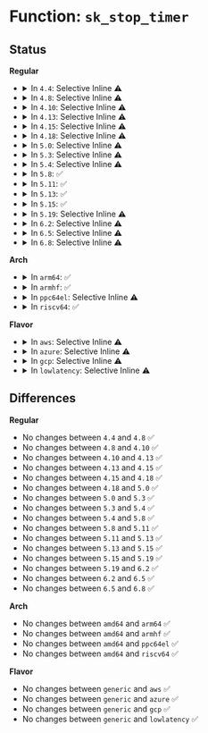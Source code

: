 # Function: <code>sk_stop_timer</code>

## Status
<b>Regular</b>
<ul>
<li>
<details>
<summary>In <code>4.4</code>: Selective Inline ⚠️</summary>

```c
void sk_stop_timer(struct sock *sk, struct timer_list *timer);
```

**Collision:** Unique Global

**Inline:** Selective

**Transformation:** False

**Instances:**

```
In net/core/sock.c (ffffffff81701810)
Location: net/core/sock.c:2357
Inline: True
Direct callers:
  - net/ipv4/inet_connection_sock.c:inet_csk_clear_xmit_timers
  - net/ipv4/inet_connection_sock.c:inet_csk_clear_xmit_timers
  - net/ipv4/inet_connection_sock.c:inet_csk_clear_xmit_timers
  - net/ipv4/inet_connection_sock.c:inet_csk_delete_keepalive_timer
```
**Symbols:**

```
ffffffff81701810-ffffffff81701833: sk_stop_timer (STB_GLOBAL)
```
</details>
</li>
<li>
<details>
<summary>In <code>4.8</code>: Selective Inline ⚠️</summary>

```c
void sk_stop_timer(struct sock *sk, struct timer_list *timer);
```

**Collision:** Unique Global

**Inline:** Selective

**Transformation:** False

**Instances:**

```
In net/core/sock.c (ffffffff81768a90)
Location: net/core/sock.c:2430
Inline: True
Direct callers:
  - net/ipv4/inet_connection_sock.c:inet_csk_delete_keepalive_timer
  - net/ipv4/inet_connection_sock.c:inet_csk_clear_xmit_timers
  - net/ipv4/inet_connection_sock.c:inet_csk_clear_xmit_timers
  - net/ipv4/inet_connection_sock.c:inet_csk_clear_xmit_timers
```
**Symbols:**

```
ffffffff81768a90-ffffffff81768ab3: sk_stop_timer (STB_GLOBAL)
```
</details>
</li>
<li>
<details>
<summary>In <code>4.10</code>: Selective Inline ⚠️</summary>

```c
void sk_stop_timer(struct sock *sk, struct timer_list *timer);
```

**Collision:** Unique Global

**Inline:** Selective

**Transformation:** False

**Instances:**

```
In net/core/sock.c (ffffffff817959a0)
Location: net/core/sock.c:2454
Inline: True
Direct callers:
  - net/ipv4/inet_connection_sock.c:inet_csk_delete_keepalive_timer
  - net/ipv4/inet_connection_sock.c:inet_csk_clear_xmit_timers
  - net/ipv4/inet_connection_sock.c:inet_csk_clear_xmit_timers
  - net/ipv4/inet_connection_sock.c:inet_csk_clear_xmit_timers
```
**Symbols:**

```
ffffffff817959a0-ffffffff817959c3: sk_stop_timer (STB_GLOBAL)
```
</details>
</li>
<li>
<details>
<summary>In <code>4.13</code>: Selective Inline ⚠️</summary>

```c
void sk_stop_timer(struct sock *sk, struct timer_list *timer);
```

**Collision:** Unique Global

**Inline:** Selective

**Transformation:** False

**Instances:**

```
In net/core/sock.c (ffffffff817b3c00)
Location: net/core/sock.c:2614
Inline: True
Direct callers:
  - net/ipv4/inet_connection_sock.c:inet_csk_delete_keepalive_timer
  - net/ipv4/inet_connection_sock.c:inet_csk_clear_xmit_timers
  - net/ipv4/inet_connection_sock.c:inet_csk_clear_xmit_timers
  - net/ipv4/inet_connection_sock.c:inet_csk_clear_xmit_timers
```
**Symbols:**

```
ffffffff817b3c00-ffffffff817b3c23: sk_stop_timer (STB_GLOBAL)
```
</details>
</li>
<li>
<details>
<summary>In <code>4.15</code>: Selective Inline ⚠️</summary>

```c
void sk_stop_timer(struct sock *sk, struct timer_list *timer);
```

**Collision:** Unique Global

**Inline:** Selective

**Transformation:** False

**Instances:**

```
In net/core/sock.c (ffffffff8182be20)
Location: net/core/sock.c:2673
Inline: True
Direct callers:
  - net/ipv4/inet_connection_sock.c:inet_csk_delete_keepalive_timer
  - net/ipv4/inet_connection_sock.c:inet_csk_clear_xmit_timers
  - net/ipv4/inet_connection_sock.c:inet_csk_clear_xmit_timers
  - net/ipv4/inet_connection_sock.c:inet_csk_clear_xmit_timers
```
**Symbols:**

```
ffffffff8182be20-ffffffff8182be4f: sk_stop_timer (STB_GLOBAL)
```
</details>
</li>
<li>
<details>
<summary>In <code>4.18</code>: Selective Inline ⚠️</summary>

```c
void sk_stop_timer(struct sock *sk, struct timer_list *timer);
```

**Collision:** Unique Global

**Inline:** Selective

**Transformation:** False

**Instances:**

```
In net/core/sock.c (ffffffff81876010)
Location: net/core/sock.c:2748
Inline: True
Direct callers:
  - net/ipv4/inet_connection_sock.c:inet_csk_delete_keepalive_timer
  - net/ipv4/inet_connection_sock.c:inet_csk_clear_xmit_timers
  - net/ipv4/inet_connection_sock.c:inet_csk_clear_xmit_timers
  - net/ipv4/inet_connection_sock.c:inet_csk_clear_xmit_timers
```
**Symbols:**

```
ffffffff81876010-ffffffff8187603f: sk_stop_timer (STB_GLOBAL)
```
</details>
</li>
<li>
<details>
<summary>In <code>5.0</code>: Selective Inline ⚠️</summary>

```c
void sk_stop_timer(struct sock *sk, struct timer_list *timer);
```

**Collision:** Unique Global

**Inline:** Selective

**Transformation:** False

**Instances:**

```
In net/core/sock.c (ffffffff81896890)
Location: net/core/sock.c:2692
Inline: True
Direct callers:
  - net/ipv4/inet_connection_sock.c:inet_csk_delete_keepalive_timer
  - net/ipv4/inet_connection_sock.c:inet_csk_clear_xmit_timers
  - net/ipv4/inet_connection_sock.c:inet_csk_clear_xmit_timers
  - net/ipv4/inet_connection_sock.c:inet_csk_clear_xmit_timers
```
**Symbols:**

```
ffffffff81896890-ffffffff818968bf: sk_stop_timer (STB_GLOBAL)
```
</details>
</li>
<li>
<details>
<summary>In <code>5.3</code>: Selective Inline ⚠️</summary>

```c
void sk_stop_timer(struct sock *sk, struct timer_list *timer);
```

**Collision:** Unique Global

**Inline:** Selective

**Transformation:** False

**Instances:**

```
In net/core/sock.c (ffffffff818e0ca0)
Location: net/core/sock.c:2835
Inline: True
Direct callers:
  - net/ipv4/inet_connection_sock.c:inet_csk_delete_keepalive_timer
  - net/ipv4/inet_connection_sock.c:inet_csk_clear_xmit_timers
  - net/ipv4/inet_connection_sock.c:inet_csk_clear_xmit_timers
  - net/ipv4/inet_connection_sock.c:inet_csk_clear_xmit_timers
```
**Symbols:**

```
ffffffff818e0ca0-ffffffff818e0ccf: sk_stop_timer (STB_GLOBAL)
```
</details>
</li>
<li>
<details>
<summary>In <code>5.4</code>: Selective Inline ⚠️</summary>

```c
void sk_stop_timer(struct sock *sk, struct timer_list *timer);
```

**Collision:** Unique Global

**Inline:** Selective

**Transformation:** False

**Instances:**

```
In net/core/sock.c (ffffffff81912e60)
Location: net/core/sock.c:2850
Inline: True
Direct callers:
  - net/ipv4/inet_connection_sock.c:inet_csk_delete_keepalive_timer
  - net/ipv4/inet_connection_sock.c:inet_csk_clear_xmit_timers
  - net/ipv4/inet_connection_sock.c:inet_csk_clear_xmit_timers
  - net/ipv4/inet_connection_sock.c:inet_csk_clear_xmit_timers
```
**Symbols:**

```
ffffffff81912e60-ffffffff81912e8f: sk_stop_timer (STB_GLOBAL)
```
</details>
</li>
<li>
<details>
<summary>In <code>5.8</code>: ✅</summary>

```c
void sk_stop_timer(struct sock *sk, struct timer_list *timer);
```

**Collision:** Unique Global

**Inline:** No

**Transformation:** False

**Instances:**

```
In net/core/sock.c (ffffffff819e3d10)
Location: net/core/sock.c:2979
Inline: False
Direct callers:
  - net/ipv4/inet_connection_sock.c:inet_csk_delete_keepalive_timer
  - net/ipv4/inet_connection_sock.c:inet_csk_clear_xmit_timers
  - net/ipv4/inet_connection_sock.c:inet_csk_clear_xmit_timers
  - net/ipv4/inet_connection_sock.c:inet_csk_clear_xmit_timers
  - net/mptcp/protocol.c:__mptcp_clear_xmit
  - net/mptcp/options.c:mptcp_incoming_options
```
**Symbols:**

```
ffffffff819e3d10-ffffffff819e3d54: sk_stop_timer (STB_GLOBAL)
```
</details>
</li>
<li>
<details>
<summary>In <code>5.11</code>: ✅</summary>

```c
void sk_stop_timer(struct sock *sk, struct timer_list *timer);
```

**Collision:** Unique Global

**Inline:** No

**Transformation:** False

**Instances:**

```
In net/core/sock.c (ffffffff819e4220)
Location: net/core/sock.c:2951
Inline: False
Direct callers:
  - net/ipv4/inet_connection_sock.c:inet_csk_delete_keepalive_timer
  - net/ipv4/inet_connection_sock.c:inet_csk_clear_xmit_timers
  - net/ipv4/inet_connection_sock.c:inet_csk_clear_xmit_timers
  - net/ipv4/inet_connection_sock.c:inet_csk_clear_xmit_timers
  - net/mptcp/protocol.c:__mptcp_destroy_sock
  - net/mptcp/protocol.c:__mptcp_destroy_sock
  - net/mptcp/protocol.c:__mptcp_clean_una
  - net/mptcp/options.c:check_fully_established
```
**Symbols:**

```
ffffffff819e4220-ffffffff819e4264: sk_stop_timer (STB_GLOBAL)
```
</details>
</li>
<li>
<details>
<summary>In <code>5.13</code>: ✅</summary>

```c
void sk_stop_timer(struct sock *sk, struct timer_list *timer);
```

**Collision:** Unique Global

**Inline:** No

**Transformation:** False

**Instances:**

```
In net/core/sock.c (ffffffff819ca2b0)
Location: net/core/sock.c:2974
Inline: False
Direct callers:
  - net/ipv4/inet_connection_sock.c:inet_csk_delete_keepalive_timer
  - net/ipv4/inet_connection_sock.c:inet_csk_clear_xmit_timers
  - net/ipv4/inet_connection_sock.c:inet_csk_clear_xmit_timers
  - net/ipv4/inet_connection_sock.c:inet_csk_clear_xmit_timers
  - net/mptcp/protocol.c:__mptcp_destroy_sock
  - net/mptcp/protocol.c:__mptcp_destroy_sock
  - net/mptcp/protocol.c:__mptcp_clean_una
  - net/mptcp/options.c:check_fully_established
```
**Symbols:**

```
ffffffff819ca2b0-ffffffff819ca2f4: sk_stop_timer (STB_GLOBAL)
```
</details>
</li>
<li>
<details>
<summary>In <code>5.15</code>: ✅</summary>

```c
void sk_stop_timer(struct sock *sk, struct timer_list *timer);
```

**Collision:** Unique Global

**Inline:** No

**Transformation:** False

**Instances:**

```
In net/core/sock.c (ffffffff81a79e20)
Location: net/core/sock.c:3105
Inline: False
Direct callers:
  - net/ipv4/inet_connection_sock.c:inet_csk_delete_keepalive_timer
  - net/ipv4/inet_connection_sock.c:inet_csk_clear_xmit_timers
  - net/ipv4/inet_connection_sock.c:inet_csk_clear_xmit_timers
  - net/ipv4/inet_connection_sock.c:inet_csk_clear_xmit_timers
  - net/mptcp/protocol.c:__mptcp_destroy_sock
  - net/mptcp/protocol.c:__mptcp_destroy_sock
  - net/mptcp/protocol.c:__mptcp_clean_una
  - net/mptcp/options.c:check_fully_established
```
**Symbols:**

```
ffffffff81a79e20-ffffffff81a79e64: sk_stop_timer (STB_GLOBAL)
```
</details>
</li>
<li>
<details>
<summary>In <code>5.19</code>: Selective Inline ⚠️</summary>

```c
void sk_stop_timer(struct sock *sk, struct timer_list *timer);
```

**Collision:** Unique Global

**Inline:** Selective

**Transformation:** False

**Instances:**

```
In net/core/sock.c (ffffffff81bed340)
Location: net/core/sock.c:3290
Inline: True
Direct callers:
  - net/ipv4/inet_connection_sock.c:inet_csk_delete_keepalive_timer
  - net/ipv4/inet_connection_sock.c:inet_csk_clear_xmit_timers
  - net/ipv4/inet_connection_sock.c:inet_csk_clear_xmit_timers
  - net/ipv4/inet_connection_sock.c:inet_csk_clear_xmit_timers
  - net/mptcp/protocol.c:mptcp_disconnect
  - net/mptcp/protocol.c:mptcp_disconnect
  - net/mptcp/protocol.c:__mptcp_destroy_sock
  - net/mptcp/protocol.c:__mptcp_destroy_sock
  - net/mptcp/protocol.c:__mptcp_clean_una
  - net/mptcp/options.c:check_fully_established
```
**Symbols:**

```
ffffffff81bed340-ffffffff81bed38e: sk_stop_timer (STB_GLOBAL)
```
</details>
</li>
<li>
<details>
<summary>In <code>6.2</code>: Selective Inline ⚠️</summary>

```c
void sk_stop_timer(struct sock *sk, struct timer_list *timer);
```

**Collision:** Unique Global

**Inline:** Selective

**Transformation:** False

**Instances:**

```
In net/core/sock.c (ffffffff81d99639)
Location: net/core/sock.c:3370
Inline: True
Direct callers:
  - net/ipv4/inet_connection_sock.c:inet_csk_delete_keepalive_timer
  - net/ipv4/inet_connection_sock.c:inet_csk_clear_xmit_timers
  - net/ipv4/inet_connection_sock.c:inet_csk_clear_xmit_timers
  - net/ipv4/inet_connection_sock.c:inet_csk_clear_xmit_timers
  - net/mptcp/protocol.c:__mptcp_destroy_sock
  - net/mptcp/protocol.c:__mptcp_destroy_sock
  - net/mptcp/protocol.c:__mptcp_clean_una
  - net/mptcp/options.c:check_fully_established
```
**Symbols:**

```
ffffffff81d9a140-ffffffff81d9a18e: sk_stop_timer (STB_GLOBAL)
```
</details>
</li>
<li>
<details>
<summary>In <code>6.5</code>: Selective Inline ⚠️</summary>

```c
void sk_stop_timer(struct sock *sk, struct timer_list *timer);
```

**Collision:** Unique Global

**Inline:** Selective

**Transformation:** False

**Instances:**

```
In net/core/sock.c (ffffffff81e07930)
Location: net/core/sock.c:3403
Inline: True
Direct callers:
  - net/ipv4/inet_connection_sock.c:inet_csk_delete_keepalive_timer
  - net/ipv4/inet_connection_sock.c:inet_csk_clear_xmit_timers
  - net/ipv4/inet_connection_sock.c:inet_csk_clear_xmit_timers
  - net/ipv4/inet_connection_sock.c:inet_csk_clear_xmit_timers
  - net/mptcp/protocol.c:mptcp_disconnect
  - net/mptcp/protocol.c:mptcp_disconnect
  - net/mptcp/protocol.c:__mptcp_destroy_sock
  - net/mptcp/protocol.c:__mptcp_destroy_sock
  - net/mptcp/protocol.c:__mptcp_clean_una
  - net/mptcp/options.c:check_fully_established
```
**Symbols:**

```
ffffffff81e07930-ffffffff81e0797e: sk_stop_timer (STB_GLOBAL)
```
</details>
</li>
<li>
<details>
<summary>In <code>6.8</code>: Selective Inline ⚠️</summary>

```c
void sk_stop_timer(struct sock *sk, struct timer_list *timer);
```

**Collision:** Unique Global

**Inline:** Selective

**Transformation:** False

**Instances:**

```
In net/core/sock.c (ffffffff81ec4399)
Location: net/core/sock.c:3413
Inline: True
Direct callers:
  - net/ipv4/inet_connection_sock.c:inet_csk_delete_keepalive_timer
  - net/ipv4/inet_connection_sock.c:inet_csk_clear_xmit_timers
  - net/ipv4/inet_connection_sock.c:inet_csk_clear_xmit_timers
  - net/ipv4/inet_connection_sock.c:inet_csk_clear_xmit_timers
  - net/mptcp/protocol.c:mptcp_disconnect
  - net/mptcp/protocol.c:mptcp_disconnect
  - net/mptcp/protocol.c:__mptcp_destroy_sock
  - net/mptcp/protocol.c:__mptcp_destroy_sock
  - net/mptcp/protocol.c:__mptcp_clean_una
  - net/mptcp/subflow.c:__mptcp_subflow_connect
  - net/mptcp/options.c:check_fully_established
```
**Symbols:**

```
ffffffff81ec5330-ffffffff81ec537e: sk_stop_timer (STB_GLOBAL)
```
</details>
</li>
</ul>
<b>Arch</b>
<ul>
<li>
<details>
<summary>In <code>arm64</code>: ✅</summary>

```c
void sk_stop_timer(struct sock *sk, struct timer_list *timer);
```

**Collision:** Unique Global

**Inline:** No

**Transformation:** False

**Instances:**

```
In net/core/sock.c (ffff800010ba98f0)
Location: net/core/sock.c:2850
Inline: False
Direct callers:
  - net/ipv4/inet_connection_sock.c:inet_csk_delete_keepalive_timer
  - net/ipv4/inet_connection_sock.c:inet_csk_clear_xmit_timers
  - net/ipv4/inet_connection_sock.c:inet_csk_clear_xmit_timers
  - net/ipv4/inet_connection_sock.c:inet_csk_clear_xmit_timers
```
**Symbols:**

```
ffff800010ba98f0-ffff800010ba9938: sk_stop_timer (STB_GLOBAL)
```
</details>
</li>
<li>
<details>
<summary>In <code>armhf</code>: ✅</summary>

```c
void sk_stop_timer(struct sock *sk, struct timer_list *timer);
```

**Collision:** Unique Global

**Inline:** No

**Transformation:** False

**Instances:**

```
In net/core/sock.c (c0cc7e94)
Location: net/core/sock.c:2850
Inline: False
Direct callers:
  - net/ipv4/inet_connection_sock.c:inet_csk_delete_keepalive_timer
  - net/ipv4/inet_connection_sock.c:inet_csk_clear_xmit_timers
  - net/ipv4/inet_connection_sock.c:inet_csk_clear_xmit_timers
  - net/ipv4/inet_connection_sock.c:inet_csk_clear_xmit_timers
```
**Symbols:**

```
c0cc7e94-c0cc7ec8: sk_stop_timer (STB_GLOBAL)
```
</details>
</li>
<li>
<details>
<summary>In <code>ppc64el</code>: Selective Inline ⚠️</summary>

```c
void sk_stop_timer(struct sock *sk, struct timer_list *timer);
```

**Collision:** Unique Global

**Inline:** Selective

**Transformation:** False

**Instances:**

```
In net/core/sock.c (c000000000c80a20)
Location: net/core/sock.c:2850
Inline: True
Direct callers:
  - net/ipv4/inet_connection_sock.c:inet_csk_delete_keepalive_timer
  - net/ipv4/inet_connection_sock.c:inet_csk_clear_xmit_timers
  - net/ipv4/inet_connection_sock.c:inet_csk_clear_xmit_timers
  - net/ipv4/inet_connection_sock.c:inet_csk_clear_xmit_timers
```
**Symbols:**

```
c000000000c80a20-c000000000c80a80: sk_stop_timer (STB_GLOBAL)
```
</details>
</li>
<li>
<details>
<summary>In <code>riscv64</code>: ✅</summary>

```c
void sk_stop_timer(struct sock *sk, struct timer_list *timer);
```

**Collision:** Unique Global

**Inline:** No

**Transformation:** False

**Instances:**

```
In net/core/sock.c (ffffffe00073ce2e)
Location: net/core/sock.c:2850
Inline: False
Direct callers:
  - net/ipv4/inet_connection_sock.c:inet_csk_delete_keepalive_timer
  - net/ipv4/inet_connection_sock.c:inet_csk_clear_xmit_timers
  - net/ipv4/inet_connection_sock.c:inet_csk_clear_xmit_timers
  - net/ipv4/inet_connection_sock.c:inet_csk_clear_xmit_timers
```
**Symbols:**

```
ffffffe00073ce2e-ffffffe00073ce6a: sk_stop_timer (STB_GLOBAL)
```
</details>
</li>
</ul>
<b>Flavor</b>
<ul>
<li>
<details>
<summary>In <code>aws</code>: Selective Inline ⚠️</summary>

```c
void sk_stop_timer(struct sock *sk, struct timer_list *timer);
```

**Collision:** Unique Global

**Inline:** Selective

**Transformation:** False

**Instances:**

```
In net/core/sock.c (ffffffff818b2e60)
Location: net/core/sock.c:2850
Inline: True
Direct callers:
  - net/ipv4/inet_connection_sock.c:inet_csk_delete_keepalive_timer
  - net/ipv4/inet_connection_sock.c:inet_csk_clear_xmit_timers
  - net/ipv4/inet_connection_sock.c:inet_csk_clear_xmit_timers
  - net/ipv4/inet_connection_sock.c:inet_csk_clear_xmit_timers
```
**Symbols:**

```
ffffffff818b2e60-ffffffff818b2e8f: sk_stop_timer (STB_GLOBAL)
```
</details>
</li>
<li>
<details>
<summary>In <code>azure</code>: Selective Inline ⚠️</summary>

```c
void sk_stop_timer(struct sock *sk, struct timer_list *timer);
```

**Collision:** Unique Global

**Inline:** Selective

**Transformation:** False

**Instances:**

```
In net/core/sock.c (ffffffff8186cdb0)
Location: net/core/sock.c:2850
Inline: True
Direct callers:
  - net/ipv4/inet_connection_sock.c:inet_csk_delete_keepalive_timer
  - net/ipv4/inet_connection_sock.c:inet_csk_clear_xmit_timers
  - net/ipv4/inet_connection_sock.c:inet_csk_clear_xmit_timers
  - net/ipv4/inet_connection_sock.c:inet_csk_clear_xmit_timers
```
**Symbols:**

```
ffffffff8186cdb0-ffffffff8186cddf: sk_stop_timer (STB_GLOBAL)
```
</details>
</li>
<li>
<details>
<summary>In <code>gcp</code>: Selective Inline ⚠️</summary>

```c
void sk_stop_timer(struct sock *sk, struct timer_list *timer);
```

**Collision:** Unique Global

**Inline:** Selective

**Transformation:** False

**Instances:**

```
In net/core/sock.c (ffffffff81903e60)
Location: net/core/sock.c:2850
Inline: True
Direct callers:
  - net/ipv4/inet_connection_sock.c:inet_csk_delete_keepalive_timer
  - net/ipv4/inet_connection_sock.c:inet_csk_clear_xmit_timers
  - net/ipv4/inet_connection_sock.c:inet_csk_clear_xmit_timers
  - net/ipv4/inet_connection_sock.c:inet_csk_clear_xmit_timers
```
**Symbols:**

```
ffffffff81903e60-ffffffff81903e8f: sk_stop_timer (STB_GLOBAL)
```
</details>
</li>
<li>
<details>
<summary>In <code>lowlatency</code>: Selective Inline ⚠️</summary>

```c
void sk_stop_timer(struct sock *sk, struct timer_list *timer);
```

**Collision:** Unique Global

**Inline:** Selective

**Transformation:** False

**Instances:**

```
In net/core/sock.c (ffffffff81924e70)
Location: net/core/sock.c:2850
Inline: True
Direct callers:
  - net/ipv4/inet_connection_sock.c:inet_csk_delete_keepalive_timer
  - net/ipv4/inet_connection_sock.c:inet_csk_clear_xmit_timers
  - net/ipv4/inet_connection_sock.c:inet_csk_clear_xmit_timers
  - net/ipv4/inet_connection_sock.c:inet_csk_clear_xmit_timers
```
**Symbols:**

```
ffffffff81924e70-ffffffff81924e9f: sk_stop_timer (STB_GLOBAL)
```
</details>
</li>
</ul>

## Differences
<b>Regular</b>
<ul>
<li>
No changes between <code>4.4</code> and <code>4.8</code> ✅
</li>
<li>
No changes between <code>4.8</code> and <code>4.10</code> ✅
</li>
<li>
No changes between <code>4.10</code> and <code>4.13</code> ✅
</li>
<li>
No changes between <code>4.13</code> and <code>4.15</code> ✅
</li>
<li>
No changes between <code>4.15</code> and <code>4.18</code> ✅
</li>
<li>
No changes between <code>4.18</code> and <code>5.0</code> ✅
</li>
<li>
No changes between <code>5.0</code> and <code>5.3</code> ✅
</li>
<li>
No changes between <code>5.3</code> and <code>5.4</code> ✅
</li>
<li>
No changes between <code>5.4</code> and <code>5.8</code> ✅
</li>
<li>
No changes between <code>5.8</code> and <code>5.11</code> ✅
</li>
<li>
No changes between <code>5.11</code> and <code>5.13</code> ✅
</li>
<li>
No changes between <code>5.13</code> and <code>5.15</code> ✅
</li>
<li>
No changes between <code>5.15</code> and <code>5.19</code> ✅
</li>
<li>
No changes between <code>5.19</code> and <code>6.2</code> ✅
</li>
<li>
No changes between <code>6.2</code> and <code>6.5</code> ✅
</li>
<li>
No changes between <code>6.5</code> and <code>6.8</code> ✅
</li>
</ul>
<b>Arch</b>
<ul>
<li>
No changes between <code>amd64</code> and <code>arm64</code> ✅
</li>
<li>
No changes between <code>amd64</code> and <code>armhf</code> ✅
</li>
<li>
No changes between <code>amd64</code> and <code>ppc64el</code> ✅
</li>
<li>
No changes between <code>amd64</code> and <code>riscv64</code> ✅
</li>
</ul>
<b>Flavor</b>
<ul>
<li>
No changes between <code>generic</code> and <code>aws</code> ✅
</li>
<li>
No changes between <code>generic</code> and <code>azure</code> ✅
</li>
<li>
No changes between <code>generic</code> and <code>gcp</code> ✅
</li>
<li>
No changes between <code>generic</code> and <code>lowlatency</code> ✅
</li>
</ul>
